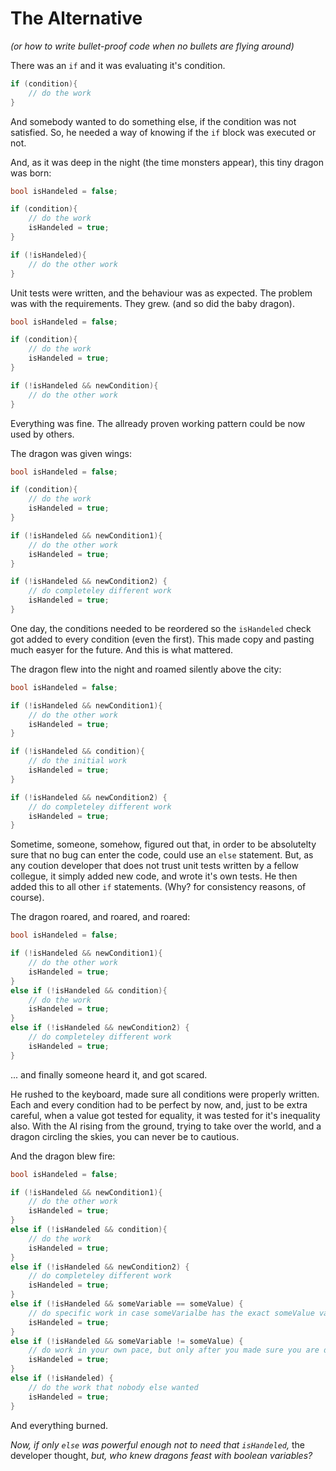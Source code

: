 # The Alternative
*(or how to write bullet-proof code when no bullets are flying around)*

There was an `if` and it was evaluating it's condition.

```cs
if (condition){
    // do the work 
}
```

And somebody wanted to do something else, if the condition was not satisfied. So, he needed a way of knowing if the `if` block was executed or not.

And, as it was deep in the night (the time monsters appear), this tiny dragon was born:

```cs
bool isHandeled = false;

if (condition){
    // do the work
    isHandeled = true;
}

if (!isHandeled){
    // do the other work
}
```

Unit tests were written, and the behaviour was as expected. The problem was with the requirements. They grew. (and so did the baby dragon). 

```cs
bool isHandeled = false;

if (condition){
    // do the work
    isHandeled = true;
}

if (!isHandeled && newCondition){
    // do the other work
}
```

Everything was fine. The allready proven working pattern could be now used by others.

The dragon was given wings:

```cs
bool isHandeled = false;

if (condition){
    // do the work
    isHandeled = true;
}

if (!isHandeled && newCondition1){
    // do the other work
    isHandeled = true;
}

if (!isHandeled && newCondition2) {
    // do completeley different work
    isHandeled = true;
}
```

One day, the conditions needed to be reordered so the `isHandeled` check got added to every condition (even the first). This made copy and pasting much easyer for the future. And this is what mattered.

The dragon flew into the night and roamed silently above the city:

```cs
bool isHandeled = false;

if (!isHandeled && newCondition1){
    // do the other work
    isHandeled = true;
}

if (!isHandeled && condition){
    // do the initial work
    isHandeled = true;
}

if (!isHandeled && newCondition2) {
    // do completeley different work
    isHandeled = true;
}
```

Sometime, someone, somehow, figured out that, in order to be absolutelty sure that no bug can enter the code, could use an `else` statement. But, as any coution developer that does not trust unit tests written by a fellow collegue, it simply added new code, and wrote it's own tests. He then added this to all other `if` statements. (Why? for consistency reasons, of course). 

The dragon roared, and roared, and roared: 

```cs
bool isHandeled = false;

if (!isHandeled && newCondition1){
    // do the other work
    isHandeled = true;
}
else if (!isHandeled && condition){
    // do the work
    isHandeled = true;
}
else if (!isHandeled && newCondition2) {
    // do completeley different work
    isHandeled = true;
}
```

... and finally someone heard it, and got scared.

He rushed to the keyboard, made sure all conditions were properly written. Each and every condition had to be perfect by now, and, just to be extra careful, when a value got tested for equality, it was tested for it's inequality also. With the AI rising from the ground, trying to take over the world, and a dragon circling the skies, you can never be to cautious.

And the dragon blew fire:

```cs
bool isHandeled = false;

if (!isHandeled && newCondition1){
    // do the other work
    isHandeled = true;
}
else if (!isHandeled && condition){
    // do the work
    isHandeled = true;
}
else if (!isHandeled && newCondition2) {
    // do completeley different work
    isHandeled = true;
}
else if (!isHandeled && someVariable == someValue) {
    // do specific work in case someVarialbe has the exact someValue value
    isHandeled = true;
}
else if (!isHandeled && someVariable != someValue) {
    // do work in your own pace, but only after you made sure you are doing it right
    isHandeled = true;
}
else if (!isHandeled) {
    // do the work that nobody else wanted
    isHandeled = true;
}
```

And everything burned.

*Now, if only `else` was powerful enough not to need that `isHandeled`,* the developer thought, *but, who knew dragons feast with boolean variables?*
